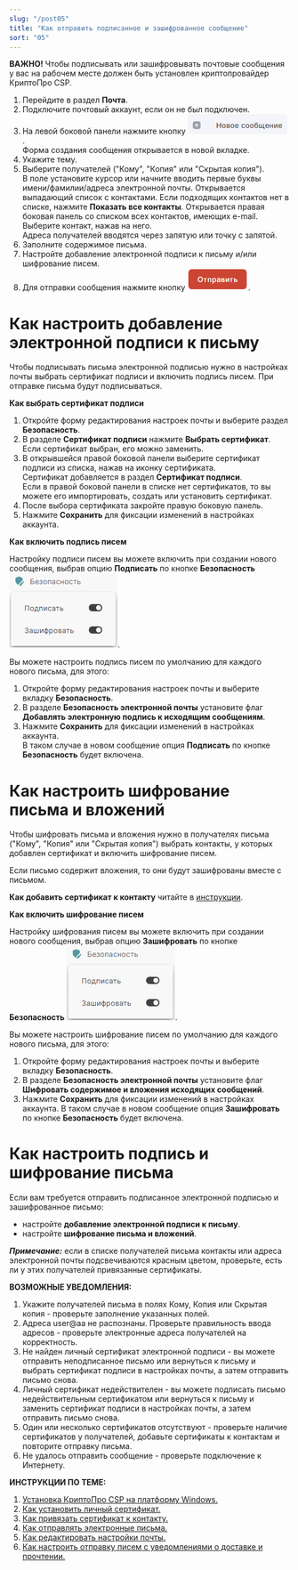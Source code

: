 ```yaml
---
slug: "/post05"
title: "Как отправить подписанное и зашифрованное сообщение"
sort: "05"
---
```


**ВАЖНО!**  Чтобы подписывать или зашифровывать почтовые сообщения у вас на рабочем месте должен быть установлен криптопровайдер КриптоПро CSP.

1. Перейдите в раздел **Почта**.
2. Подключите почтовый аккаунт, если он не был подключен.
3. На левой боковой панели нажмите кнопку ![new-mail.png](./images/new-mail.png "Новое сообщение").  
    Форма создания сообщения открывается в новой вкладке.  
4. Укажите тему.   
5. Выберите получателей ("Кому", "Копия" или "Скрытая копия").   
    В поле установите курсор или начните вводить первые буквы имени/фамилии/адреса электронной почты. Открывается выпадающий список с контактами. Если подходящих контактов нет в списке, нажмите **Показать все контакты**.  Открывается  правая боковая панель со списком всех контактов, имеющих e-mail. Выберите контакт, нажав на него.  
    Адреса получателей вводятся через запятую или точку с запятой. 
6. Заполните содержимое письма.
7. Настройте добавление электронной подписи к письму и/или шифрование писем.
8. Для отправки сообщения нажмите  кнопку ![send-button.png](./images/send-button.png "Отправить"). 

# Как настроить добавление электронной подписи к письму

Чтобы подписывать письма электронной подписью нужно в настройках почты выбрать сертификат подписи и включить подпись писем.
При отправке письма будут подписываться.

**Как выбрать сертификат подписи**  
1. Откройте форму редактирования настроек почты и выберите раздел **Безопасность**.  
2. В разделе **Сертификат подписи** нажмите **Выбрать сертификат**.  
 Если сертификат выбран, его можно заменить. 
3. В открывшейся правой боковой панели выберите сертификат подписи из списка, нажав на иконку сертификата.  
 Сертификат добавляется в раздел **Сертификат подписи**.  
 Если в правой боковой панели в списке нет сертификатов, то вы можете его импортировать, создать или установить сертификат.  
4. После выбора сертификата закройте правую боковую панель.
5. Нажмите **Сохранить** для фиксации изменений в настройках аккаунта.  

**Как включить подпись писем**  

Настройку подписи писем вы можете включить при создании нового сообщения, выбрав опцию **Подписать** по кнопке **Безопасность** ![safety-button.png](./images/safety-button.png "Безопасность").  

Вы можете настроить подпись писем по умолчанию для каждого нового письма, для этого:
1. Откройте форму редактирования настроек почты и выберите вкладку **Безопасность**.
2. В разделе **Безопасность электронной почты** установите флаг **Добавлять электронную подпись к исходящим сообщениям**.
3. Нажмите **Сохранить** для фиксации изменений в настройках аккаунта.  
    В таком случае в новом сообщение опция **Подписать** по кнопке **Безопасность** будет включена.

# Как настроить шифрование письма и вложений  

Чтобы шифровать письма и вложения нужно в получателях письма ("Кому", "Копия" или "Скрытая копия") выбрать контакты, у которых добавлен сертификат и включить шифрование писем. 

Если письмо содержит вложения, то они будут зашифрованы вместе с письмом.  

**Как добавить сертификат к контакту** читайте в [инструкции](https://docs.cryptoarm.ru/06-v3.1-Beta/006-contacts/link-contact-cert).

**Как включить шифрование писем**    

Настройку шифрования писем вы можете включить при создании нового сообщения, выбрав опцию **Зашифровать** по кнопке **Безопасность** ![safety-button.png](./images/safety-button.png "Безопасность").  

Вы можете настроить шифрование писем по умолчанию для каждого нового письма, для этого:
1. Откройте форму редактирования настроек почты и выберите вкладку **Безопасность**.  
2. В разделе  **Безопасность электронной почты** установите флаг **Шифровать содержимое и вложения исходящих сообщений**.  
3. Нажмите **Сохранить** для фиксации изменений в настройках аккаунта.
    В таком случае в новом сообщение опция **Зашифровать** по кнопке **Безопасность** будет включена.

# Как настроить подпись и шифрование письма 

Если вам требуется отправить подписанное электронной подписью и зашифрованное письмо:
- настройте **добавление электронной подписи к письму**.
- настройте **шифрование письма и вложений**.

***Примечание:*** если в списке получателей письма контакты или адреса электронной почты подсвечиваются красным цветом, проверьте, есть ли у этих получателей привязанные сертификаты.

**ВОЗМОЖНЫЕ УВЕДОМЛЕНИЯ:**   

1. Укажите получателей письма в полях Кому, Копия или Скрытая копия  - проверьте заполнение указанных полей. 
3. Адреса user@aa не распознаны. Проверьте правильность ввода адресов - проверьте электронные адреса получателей на корректность.
4. Не найден личный сертификат электронной подписи - вы можете отправить неподписанное письмо или вернуться к письму и выбрать сертификат подписи в настройках почты, а затем отправить письмо снова.
5. Личный сертификат недействителен - вы можете подписать письмо недействительным сертификатом или  вернуться к письму и заменить сертификат подписи в настройках почты, а затем отправить письмо снова.
6. Один или несколько сертификатов отсутствуют -  проверьте наличие сертификатов у получателей, добавьте сертификаты к контактам и повторите отправку письма.
7. Не удалось отправить сообщение - проверьте подключение к Интернету.


**ИНСТРУКЦИИ ПО ТЕМЕ:**  
1. [Установка КриптоПро CSP на платформу Windows.](https://docs.cryptoarm.ru/06-v3.1-Beta/002-mail/install-cryptopro-windows)    
2. [Как установить личный сертификат.](https://docs.cryptoarm.ru/06-v3.1-Beta/005-certs/import-my-cert)  
4. [Как привязать сертификат к контакту.](https://docs.cryptoarm.ru/06-v3.1-Beta/006-contacts/link-contact-cert)  
5. [Как отправлять электронные письма.](https://docs.cryptoarm.ru/06-v3.1-Beta/003-mail/send-mail)  
6. [Как редактировать настройки почты.](https://docs.cryptoarm.ru/06-v3.1-Beta/003-mail/edit-account)  
7. [Как настроить отправку писем с уведомлениями о доставке и прочтении.](https://docs.cryptoarm.ru/06-v3.1-Beta/003-mail/send-mail-notify)  


